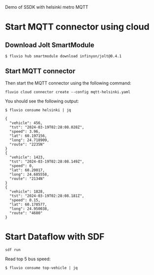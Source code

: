 Demo of SSDK with helsinki metro MQTT



# Start MQTT connector using cloud

## Download Jolt SmartModule

```
$ fluvio hub smartmodule download infinyon/jolt@0.4.1
```

## Start MQTT connector

Then start the MQTT connector using the following command:

```
fluvio cloud connector create --config mqtt-helsinki.yaml
```

You should see the following output:

```
$ fluvio consume helsinki | jq

{
  "vehicle": 456,
  "tst": "2024-03-19T02:28:08.028Z",
  "speed": 3.96,
  "lat": 60.197156,
  "long": 24.718909,
  "route": "2235N"
}
{
  "vehicle": 1423,
  "tst": "2024-03-19T02:28:08.149Z",
  "speed": 0,
  "lat": 60.20017,
  "long": 24.685558,
  "route": "2134N"
}
{
  "vehicle": 1828,
  "tst": "2024-03-19T02:28:08.181Z",
  "speed": 0.15,
  "lat": 60.178577,
  "long": 24.950038,
  "route": "4600"
}

```

# Start Dataflow with SDF

```
sdf run
```

Read top 5 bus speed:
```
$ fluvio consume top-vehicle | jq
```
